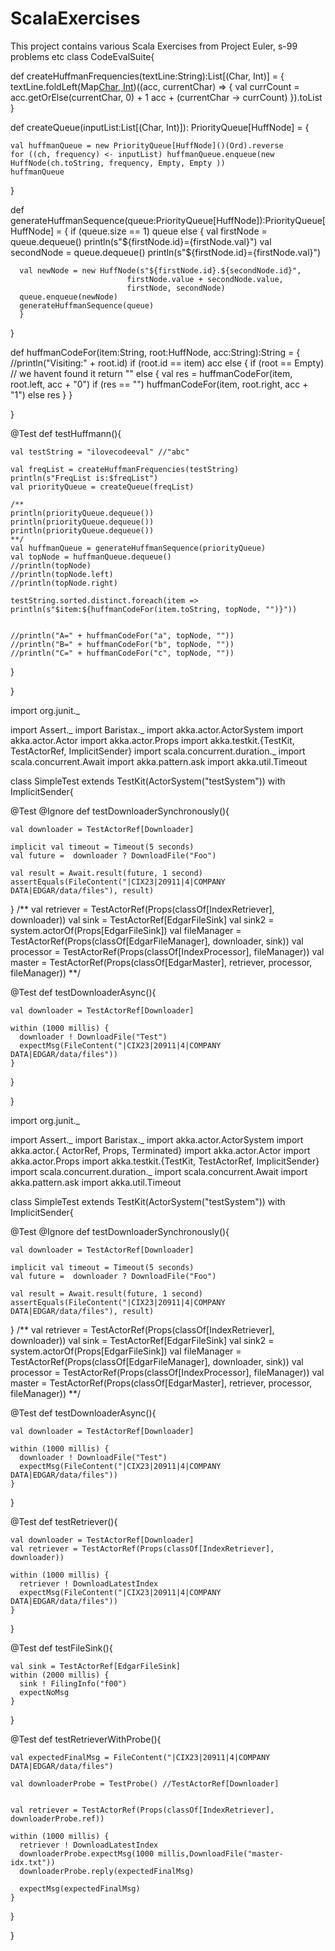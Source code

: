 # ScalaExercises

This project contains various Scala Exercises from Project Euler, s-99  problems etc
class CodeEvalSuite{

  
  def createHuffmanFrequencies(textLine:String):List[(Char, Int)] = {
    textLine.foldLeft(Map[Char, Int]())((acc, currentChar) => {
                           val currCount = acc.getOrElse(currentChar, 0) + 1
                           acc + (currentChar -> currCount)
        }).toList
  }
  
  def createQueue(inputList:List[(Char, Int)]): PriorityQueue[HuffNode] = {
    
    val huffmanQueue = new PriorityQueue[HuffNode]()(Ord).reverse
    for ((ch, frequency) <- inputList) huffmanQueue.enqueue(new HuffNode(ch.toString, frequency, Empty, Empty ))
    huffmanQueue
  }
  
  
  
  def generateHuffmanSequence(queue:PriorityQueue[HuffNode]):PriorityQueue[HuffNode] = {
    if (queue.size == 1)
      queue
    else {
      val firstNode = queue.dequeue()
      println(s"${firstNode.id}={firstNode.val}")
      val secondNode = queue.dequeue()
      println(s"${firstNode.id}={firstNode.val}")
      
      val newNode = new HuffNode(s"${firstNode.id}.${secondNode.id}",
                              firstNode.value + secondNode.value,
                              firstNode, secondNode)
      queue.enqueue(newNode)
      generateHuffmanSequence(queue)
      }
  }
    
  
  def huffmanCodeFor(item:String, root:HuffNode, acc:String):String = {
      //println("Visiting:" + root.id)
      if (root.id == item) acc
      else {
        if (root == Empty) // we havent found it
          return ""
        else {
          val res = huffmanCodeFor(item, root.left, acc + "0")
          if (res == "") 
            huffmanCodeFor(item, root.right, acc + "1")
          else res
        }
      }
    
  }
  
  
  @Test
  def testHuffmann(){
    
    val testString = "ilovecodeeval" //"abc"
    
    val freqList = createHuffmanFrequencies(testString)
    println(s"FreqList is:$freqList")
    val priorityQueue = createQueue(freqList)
    
    /**
    println(priorityQueue.dequeue())
    println(priorityQueue.dequeue())
    println(priorityQueue.dequeue())
    **/
    val huffmanQueue = generateHuffmanSequence(priorityQueue)
    val topNode = huffmanQueue.dequeue()
    //println(topNode)
    //println(topNode.left)
    //println(topNode.right)
    
    testString.sorted.distinct.foreach(item => println(s"$item:${huffmanCodeFor(item.toString, topNode, "")}"))
      
    
    //println("A=" + huffmanCodeFor("a", topNode, ""))
    //println("B=" + huffmanCodeFor("b", topNode, ""))
    //println("C=" + huffmanCodeFor("c", topNode, ""))
    
  }
  
  
  
  
  
}



import org.junit._

import Assert._
import Baristax._
import akka.actor.ActorSystem
import akka.actor.Actor
import akka.actor.Props
import akka.testkit.{TestKit, TestActorRef, ImplicitSender}
import scala.concurrent.duration._
import scala.concurrent.Await
import akka.pattern.ask
import akka.util.Timeout

class SimpleTest extends TestKit(ActorSystem("testSystem")) with ImplicitSender{

  
  @Test @Ignore def testDownloaderSynchronously(){
    
    val downloader = TestActorRef[Downloader]
  
    implicit val timeout = Timeout(5 seconds)                                                      
    val future =  downloader ? DownloadFile("Foo")
    
    val result = Await.result(future, 1 second)
    assertEquals(FileContent("|CIX23|20911|4|COMPANY DATA|EDGAR/data/files"), result)
    
  
  }
    /**
    val retriever = TestActorRef(Props(classOf[IndexRetriever], downloader))
    val sink = TestActorRef[EdgarFileSink]
    val sink2 = system.actorOf(Props[EdgarFileSink])
    val fileManager = TestActorRef(Props(classOf[EdgarFileManager], downloader, sink))
    val processor = TestActorRef(Props(classOf[IndexProcessor], fileManager))
    val master = TestActorRef(Props(classOf[EdgarMaster], retriever, processor,
                                                          fileManager))
    **/
    
  @Test def testDownloaderAsync(){
    
    val downloader = TestActorRef[Downloader]
  
    within (1000 millis) {
      downloader ! DownloadFile("Test")
      expectMsg(FileContent("|CIX23|20911|4|COMPANY DATA|EDGAR/data/files"))
    }
  
  }
  
  
  
  
  
  
  
  
}


import org.junit._

import Assert._
import Baristax._
import akka.actor.ActorSystem
import akka.actor.{ ActorRef, Props, Terminated}
import akka.actor.Actor
import akka.actor.Props
import akka.testkit.{TestKit, TestActorRef, ImplicitSender}
import scala.concurrent.duration._
import scala.concurrent.Await
import akka.pattern.ask
import akka.util.Timeout

class SimpleTest extends TestKit(ActorSystem("testSystem")) with ImplicitSender{

  
  @Test @Ignore def testDownloaderSynchronously(){
    
    val downloader = TestActorRef[Downloader]
  
    implicit val timeout = Timeout(5 seconds)                                                      
    val future =  downloader ? DownloadFile("Foo")
    
    val result = Await.result(future, 1 second)
    assertEquals(FileContent("|CIX23|20911|4|COMPANY DATA|EDGAR/data/files"), result)
    
  
  }
    /**
    val retriever = TestActorRef(Props(classOf[IndexRetriever], downloader))
    val sink = TestActorRef[EdgarFileSink]
    val sink2 = system.actorOf(Props[EdgarFileSink])
    val fileManager = TestActorRef(Props(classOf[EdgarFileManager], downloader, sink))
    val processor = TestActorRef(Props(classOf[IndexProcessor], fileManager))
    val master = TestActorRef(Props(classOf[EdgarMaster], retriever, processor,
                                                          fileManager))
    **/
    
  @Test def testDownloaderAsync(){
    
    val downloader = TestActorRef[Downloader]
  
    within (1000 millis) {
      downloader ! DownloadFile("Test")
      expectMsg(FileContent("|CIX23|20911|4|COMPANY DATA|EDGAR/data/files"))
    }
  
  }
  
  
  @Test def testRetriever(){
    
    val downloader = TestActorRef[Downloader]
    val retriever = TestActorRef(Props(classOf[IndexRetriever], downloader))
  
    within (1000 millis) {
      retriever ! DownloadLatestIndex 
      expectMsg(FileContent("|CIX23|20911|4|COMPANY DATA|EDGAR/data/files"))
    }
  
  }
  
  @Test def testFileSink(){
    
    val sink = TestActorRef[EdgarFileSink]
    within (2000 millis) {
      sink ! FilingInfo("f00")
      expectNoMsg
    }
    
  }
  
  @Test def testRetrieverWithProbe(){
    
    val expectedFinalMsg = FileContent("|CIX23|20911|4|COMPANY DATA|EDGAR/data/files")
    
    val downloaderProbe = TestProbe() //TestActorRef[Downloader]
    
    
    val retriever = TestActorRef(Props(classOf[IndexRetriever], downloaderProbe.ref))
  
    within (1000 millis) {
      retriever ! DownloadLatestIndex 
      downloaderProbe.expectMsg(1000 millis,DownloadFile("master-idx.txt"))
      downloaderProbe.reply(expectedFinalMsg)
    
      expectMsg(expectedFinalMsg)
    }
  
  }
  
  
  
  
  
}

